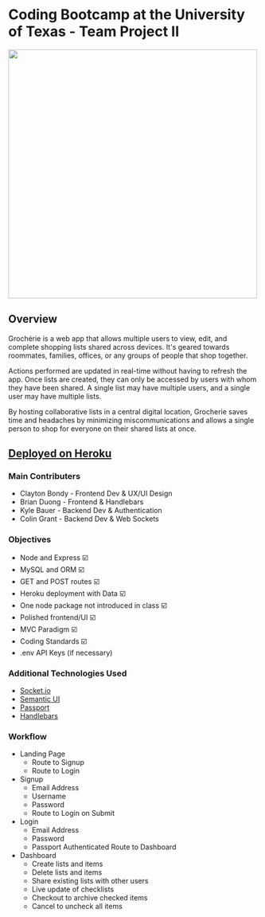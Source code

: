 # Coding Bootcamp at the University of Texas - Team Project II
<img src="https://github.com/kylecom2000/Project2/blob/master/public/images/grocherie-text.png?raw=true" width="500">

## Overview
Grochérie is a web app that allows multiple users to view, edit, and complete shopping lists shared across devices. It's geared towards roommates, families, offices, or any groups of people that shop together. 

Actions performed are updated in real-time without having to refresh the app. Once lists are created, they can only be accessed by users with whom they have been shared. A single list may have multiple users, and a single user may have multiple lists.

By hosting collaborative lists in a central digital location, Grocherie saves time and headaches by minimizing miscommunications and allows a single person to shop for everyone on their shared lists at once.

## [Deployed on Heroku](https://grocherie.herokuapp.com/)

### Main Contributers
* Clayton Bondy - Frontend Dev & UX/UI Design
* Brian Duong - Frontend & Handlebars
* Kyle Bauer - Backend Dev & Authentication
* Colin Grant - Backend Dev & Web Sockets

### Objectives
* Node and Express ☑️ 
* MySQL and ORM ☑️ 
* GET and POST routes ☑️ 
* Heroku deployment with Data ☑️ 
* One node package not introduced in class ☑️ 
* Polished frontend/UI ☑️ 
* MVC Paradigm ☑️ 
* Coding Standards ☑️ 
* .env API Keys (if necessary)

### Additional Technologies Used
* [Socket.io](https://socket.io/)
* [Semantic UI](https://semantic-ui.com/)
* [Passport](http://www.passportjs.org/)
* [Handlebars](https://handlebarsjs.com/)

### Workflow
  * Landing Page
    * Route to Signup
    * Route to Login
  * Signup
    * Email Address
    * Username
    * Password
    * Route to Login on Submit
  * Login
    * Email Address
    * Password
    * Passport Authenticated Route to Dashboard
  * Dashboard
     - Create lists and items
     - Delete lists and items
     - Share existing lists with other users
     - Live update of checklists
     - Checkout to archive checked items
     - Cancel to uncheck all items
